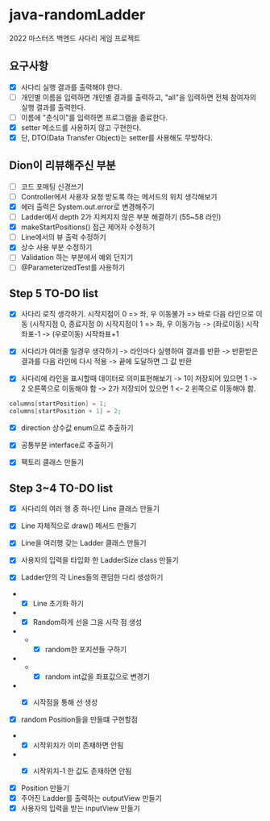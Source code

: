 # java-randomLadder
2022 마스터즈 백엔드 사다리 게임 프로젝트

## 요구사항
- [x] 사다리 실행 결과를 출력해야 한다.
- [ ] 개인별 이름을 입력하면 개인별 결과를 출력하고, "all"을 입력하면 전체 참여자의 실행 결과를 출력한다.
- [ ] 이름에 "춘식이"를 입력하면 프로그램을 종료한다.
- [x] setter 메소드를 사용하지 않고 구현한다.
- [x] 단, DTO(Data Transfer Object)는 setter를 사용해도 무방하다.

## Dion이 리뷰해주신 부분
- [ ] 코드 포매팅 신경쓰기
- [ ] Controller에서 사용자 요청 받도록 하는 메서드의 위치 생각해보기
- [x] 에러 출력은 System.out.error로 변경해주기
- [ ] Ladder에서 depth 2가 지켜지지 않은 부분 해결하기 (55~58 라인)
- [x] makeStartPositions() 접근 제어자 수정하기
- [ ] Line에서의 뷰 출력 수정하기
- [x] 상수 사용 부분 수정하기
- [ ] Validation 하는 부분에서 예외 던지기
- [ ] @ParameterizedTest를 사용하기

## Step 5 TO-DO list
- [x] 사다리 로직 생각하기.
시작지점이 0 => 좌, 우 이동불가 => 바로 다음 라인으로 이동 (시작지점 0, 종료지점 0)
시작지점이 1 => 좌, 우 이동가능
  -> (좌로이동) 시작좌표-1
  -> (우로이동) 시작좌표+1

- [x] 사다리가 여러줄 일경우 생각하기
  -> 라인마다 실행하여 결과를 반환 -> 반환받은 결과를 다음 라인에 다시 적용 -> 끝에 도달하면 그 값 반환

- [x] 사다리에 라인을 표시할때 데이터로 의미표현해보기
  -> 1이 저장되어 있으면 1 -> 2 오른쪽으로 이동해야 함
  -> 2가 저장되어 있으면 1 <- 2 왼쪽으로 이동해야 함.
```java
columns[startPosition] = 1;
columns[startPosition + 1] = 2;
```

- [x] direction 상수값 enum으로 추출하기
- [x] 공통부분 interface로 추출하기
- [x] 팩토리 클래스 만들기


## Step 3~4 TO-DO list
- [x] 사다리의 여러 행 중 하나인 Line 클래스 만들기
- [x] Line 자체적으로 draw() 메서드 만들기
- [x] Line을 여러행 갖는 Ladder 클래스 만들기
- [x] 사용자의 입력을 타입화 한 LadderSize class 만들기


- [x] Ladder안의 각 Lines들의 랜덤한 다리 생성하기
- -[x] Line 초기화 하기
- -[x] Random하게 선을 그을 시작 점 생성
- - -[x] random한 포지션들 구하기
- - -[x] random int값을 좌표값으로 변경기
- -[x] 시작점을 통해 선 생성


- [x] random Position들을 만들떄 구현할점
- -[x] 시작위치가 이미 존재하면 안됨
- -[x] 시작위치-1 한 값도 존재하면 안됨


- [x] Position 만들기
- [x] 주어진 Ladder를 출력하는 outputView 만들기
- [x] 사용자의 입력을 받는 inputView 만들기
